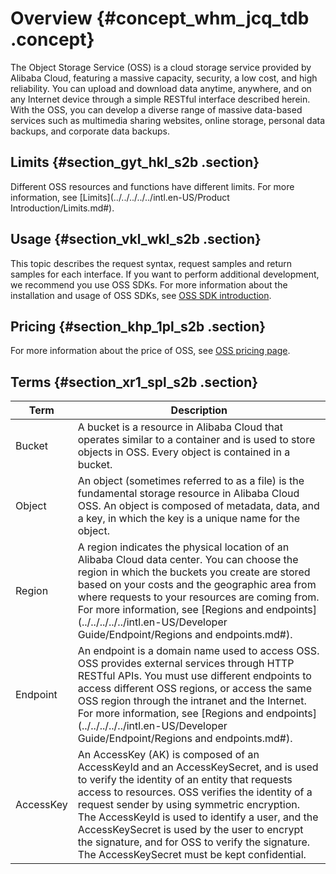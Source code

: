 # Overview {#concept_whm_jcq_tdb .concept}

The Object Storage Service \(OSS\) is a cloud storage service provided by Alibaba Cloud, featuring a massive capacity, security, a low cost, and high reliability. You can upload and download data anytime, anywhere, and on any Internet device through a simple RESTful interface described herein. With the OSS, you can develop a diverse range of massive data-based services such as multimedia sharing websites, online storage, personal data backups, and corporate data backups.

## Limits {#section_gyt_hkl_s2b .section}

Different OSS resources and functions have different limits. For more information, see [Limits](../../../../../intl.en-US/Product Introduction/Limits.md#).

## Usage {#section_vkl_wkl_s2b .section}

This topic describes the request syntax, request samples and return samples for each interface. If you want to perform additional development, we recommend you use OSS SDKs. For more information about the installation and usage of OSS SDKs, see [OSS SDK introduction](https://www.alibabacloud.com/help/doc-detail/52834.html).

## Pricing {#section_khp_1pl_s2b .section}

For more information about the price of OSS, see [OSS pricing page](https://www.alibabacloud.com/product/oss#pricing).

## Terms {#section_xr1_spl_s2b .section}

|Term|Description|
|----|-----------|
|Bucket|A bucket is a resource in Alibaba Cloud that operates similar to a container and is used to store objects in OSS. Every object is contained in a bucket.|
|Object|An object \(sometimes referred to as a file\) is the fundamental storage resource in Alibaba Cloud OSS. An object is composed of metadata, data, and a key, in which the key is a unique name for the object.|
|Region|A region indicates the physical location of an Alibaba Cloud data center. You can choose the region in which the buckets you create are stored based on your costs and the geographic area from where requests to your resources are coming from. For more information, see [Regions and endpoints](../../../../../intl.en-US/Developer Guide/Endpoint/Regions and endpoints.md#).|
|Endpoint|An endpoint is a domain name used to access OSS. OSS provides external services through HTTP RESTful APIs. You must use different endpoints to access different OSS regions, or access the same OSS region through the intranet and the Internet. For more information, see [Regions and endpoints](../../../../../intl.en-US/Developer Guide/Endpoint/Regions and endpoints.md#).|
|AccessKey|An AccessKey \(AK\) is composed of an AccessKeyId and an AccessKeySecret, and is used to verify the identity of an entity that requests access to resources. OSS verifies the identity of a request sender by using symmetric encryption. The AccessKeyId is used to identify a user, and the AccessKeySecret is used by the user to encrypt the signature, and for OSS to verify the signature. The AccessKeySecret must be kept confidential.|


